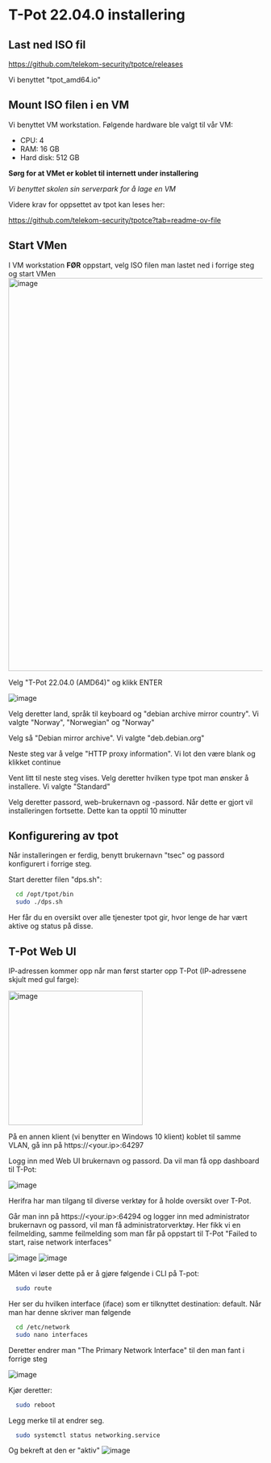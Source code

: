 # T-Pot 22.04.0 installering

## Last ned ISO fil
https://github.com/telekom-security/tpotce/releases 

Vi benyttet "tpot_amd64.io"

## Mount ISO filen i en VM
Vi benyttet VM workstation. Følgende hardware ble valgt til vår VM:
- CPU: 4
- RAM: 16 GB
- Hard disk: 512 GB

**Sørg for at VMet er koblet til internett under installering**

_Vi benyttet skolen sin serverpark for å lage en VM_

Videre krav for oppsettet av tpot kan leses her: 

https://github.com/telekom-security/tpotce?tab=readme-ov-file

## Start VMen
I VM workstation **FØR** oppstart, velg ISO filen man lastet ned i forrige steg og start VMen
<img width="778" alt="image" src="https://github.com/Tobskjel/honeypot-bachelor/assets/17578354/a36a0896-f3dc-479b-b1f2-c3e97baaf38b">

Velg "T-Pot 22.04.0 (AMD64)" og klikk ENTER

![image](https://github.com/Tobskjel/honeypot-bachelor/assets/17578354/852a160f-4728-4104-a34e-930d4cda1dcf)

Velg deretter land, språk til keyboard og "debian archive mirror country". Vi valgte "Norway", "Norwegian" og "Norway"

Velg så "Debian mirror archive". Vi valgte "deb.debian.org"

Neste steg var å velge "HTTP proxy information". Vi lot den være blank og klikket continue

Vent litt til neste steg vises. Velg deretter hvilken type tpot man ønsker å installere. Vi valgte "Standard"

Velg deretter passord, web-brukernavn og -passord. Når dette er gjort vil installeringen fortsette. Dette kan ta opptil 10 minutter

## Konfigurering av tpot
Når installeringen er ferdig, benytt brukernavn "tsec" og passord konfigurert i forrige steg.

Start deretter filen "dps.sh":

```bash
  cd /opt/tpot/bin
  sudo ./dps.sh
```
Her får du en oversikt over alle tjenester tpot gir, hvor lenge de har vært aktive og status på disse.

## T-Pot Web UI
IP-adressen kommer opp når man først starter opp T-Pot (IP-adressene skjult med gul farge):

<img width="266" alt="image" src="https://github.com/Tobskjel/honeypot-bachelor/assets/17578354/abbe1a46-a663-41b8-993c-8f8bfc79c3a8">

På en annen klient (vi benytter en Windows 10 klient) koblet til samme VLAN, gå inn på https://<your.ip>:64297

Logg inn med Web UI brukernavn og passord. Da vil man få opp dashboard til T-Pot:

![image](https://github.com/Tobskjel/honeypot-bachelor/assets/17578354/730b391d-8677-45fc-8b59-14d2c0d926d8)

Herifra har man tilgang til diverse verktøy for å holde oversikt over T-Pot.

Går man inn på https://<your.ip>:64294 og logger inn med administrator brukernavn og passord, vil man få administratorverktøy. Her fikk vi en feilmelding, samme feilmelding som man får på oppstart til T-Pot "Failed to start, raise network interfaces"

![image](https://github.com/Tobskjel/honeypot-bachelor/assets/17578354/41c7d689-251e-418e-83c2-d6cd82ec6215)
![image](https://github.com/Tobskjel/honeypot-bachelor/assets/17578354/2b15edd8-bc35-4bc1-be44-1906e0ac3495)

Måten vi løser dette på er å gjøre følgende i CLI på T-pot:
```bash
  sudo route
```
Her ser du hvilken interface (iface) som er tilknyttet destination: default. Når man har denne skriver man følgende
```bash
  cd /etc/network
  sudo nano interfaces
```
Deretter endrer man "The Primary Network Interface" til den man fant i forrige steg

![image](https://github.com/Tobskjel/honeypot-bachelor/assets/17578354/244165f0-afc9-4638-a0f9-803860657a8b)

Kjør deretter:
```bash
  sudo reboot
```
Legg merke til at <your ip> endrer seg. 
```bash
  sudo systemctl status networking.service
```
Og bekreft at den er "aktiv"
![image](https://github.com/Tobskjel/honeypot-bachelor/assets/17578354/e46f9d88-4e0b-40f0-a5d7-c84e9044f539)

